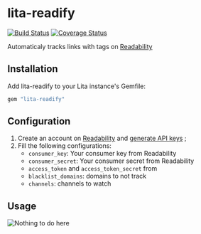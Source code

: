 # lita-readify

[![Build Status](https://travis-ci.org/blackbirdco/lita-readify.png?branch=master)](https://travis-ci.org/blackbirdco/lita-readify)
[![Coverage Status](https://coveralls.io/repos/blackbirdco/lita-readify/badge.png)](https://coveralls.io/r/blackbirdco/lita-readify)

Automaticaly tracks links with tags on [Readability](https://www.readability.com)

## Installation

Add lita-readify to your Lita instance's Gemfile:

```ruby
gem "lita-readify"
```

## Configuration

1. Create an account on [Readability](https://www.readability.com) and
   [generate API keys](https://www.readability.com/settings/account) ;
2. Fill the following configurations:
   * `consumer_key`: Your consumer key from Readability
   * `consumer_secret`: Your consumer secret from Readability
   * `access_token` and `access_token_secret` from
   * `blacklist_domains`: domains to not track
   * `channels`: channels to watch

## Usage

![Nothing to do here](http://fdzeta.com/data/MetaMirrorCache/_avatar_24ff90ee4c98_128.png)
